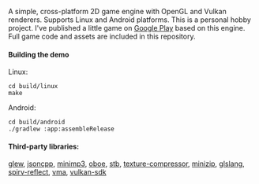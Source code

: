 A simple, cross-platform 2D game engine with OpenGL and Vulkan renderers.
Supports Linux and Android platforms.
This is a personal hobby project. I've published a little game on
[Google Play](https://play.google.com/store/apps/details?id=com.woom.game)
based on this engine. Full game code and assets are included in this repository.
#### Building the demo
Linux:
```text
cd build/linux
make
```
Android:
```text
cd build/android
./gradlew :app:assembleRelease
```
#### Third-party libraries:
[glew](https://github.com/nigels-com/glew),
[jsoncpp](https://github.com/open-source-parsers/jsoncpp),
[minimp3](https://github.com/lieff/minimp3),
[oboe](https://github.com/google/oboe),
[stb](https://github.com/nothings/stb),
[texture-compressor](https://github.com/auygun/kaliber/tree/master/src/third_party/texture_compressor),
[minizip](https://github.com/madler/zlib/tree/master/contrib/minizip),
[glslang](https://github.com/KhronosGroup/glslang),
[spirv-reflect](https://github.com/KhronosGroup/SPIRV-Reflect),
[vma](https://github.com/GPUOpen-LibrariesAndSDKs/VulkanMemoryAllocator),
[vulkan-sdk](https://vulkan.lunarg.com)
